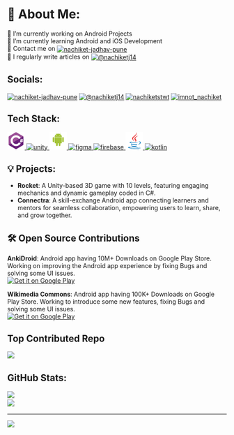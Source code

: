 # 💫 About Me:
🔭 I’m currently working on Android Projects<br>🌱 I’m currently learning Android and iOS Development<br>💬 Contact me on <a href="https://linkedin.com/in/nachiket-jadhav-pune" target="blank"><img align="center" src="https://raw.githubusercontent.com/rahuldkjain/github-profile-readme-generator/master/src/images/icons/Social/linked-in-alt.svg" alt="nachiket-jadhav-pune" height="15" width="20" /></a> <br>
📝 I regularly write articles on <a href="https://hashnode.com/@nachiketj14" target="blank"><img align="center" src="https://raw.githubusercontent.com/rahuldkjain/github-profile-readme-generator/master/src/images/icons/Social/hashnode.svg" alt="@nachiketj14" height="20" width="30" /></a>


## Socials:
<p align="left">
<a href="https://linkedin.com/in/nachiket-jadhav-pune" target="blank"><img align="center" src="https://raw.githubusercontent.com/rahuldkjain/github-profile-readme-generator/master/src/images/icons/Social/linked-in-alt.svg" alt="nachiket-jadhav-pune" height="30" width="40" /></a>
<a href="https://hashnode.com/@nachiketj14" target="blank"><img align="center" src="https://raw.githubusercontent.com/rahuldkjain/github-profile-readme-generator/master/src/images/icons/Social/hashnode.svg" alt="@nachiketj14" height="30" width="40" /></a>
<a href="https://twitter.com/nachiketstwt" target="blank"><img align="center" src="https://raw.githubusercontent.com/rahuldkjain/github-profile-readme-generator/master/src/images/icons/Social/twitter.svg" alt="nachiketstwt" height="30" width="40" /></a>
<a href="https://www.leetcode.com/imnot_nachiket" target="blank"><img align="center" src="https://raw.githubusercontent.com/rahuldkjain/github-profile-readme-generator/master/src/images/icons/Social/leet-code.svg" alt="imnot_nachiket" height="30" width="40" /></a>
</p>

## Tech Stack:
<p align="left"> <a href="https://www.w3schools.com/cs/" target="_blank" rel="noreferrer"> <img src="https://raw.githubusercontent.com/devicons/devicon/master/icons/csharp/csharp-original.svg" alt="csharp" width="40" height="40"/> </a> <a href="https://unity.com/" target="_blank" rel="noreferrer"> <img src="https://www.vectorlogo.zone/logos/unity3d/unity3d-icon.svg" alt="unity" width="40" height="40"/> </a> 
<a href="https://developer.android.com" target="_blank" rel="noreferrer"> <img src="https://raw.githubusercontent.com/devicons/devicon/master/icons/android/android-original-wordmark.svg" alt="android" width="40" height="40"/> </a> <a href="https://www.figma.com/" target="_blank" rel="noreferrer"> <img src="https://www.vectorlogo.zone/logos/figma/figma-icon.svg" alt="figma" width="40" height="40"/> </a> <a href="https://firebase.google.com/" target="_blank" rel="noreferrer"> <img src="https://www.vectorlogo.zone/logos/firebase/firebase-icon.svg" alt="firebase" width="40" height="40"/> </a> <a href="https://www.java.com" target="_blank" rel="noreferrer"> <img src="https://raw.githubusercontent.com/devicons/devicon/master/icons/java/java-original.svg" alt="java" width="40" height="40"/> </a> <a href="https://kotlinlang.org" target="_blank" rel="noreferrer"> <img src="https://www.vectorlogo.zone/logos/kotlinlang/kotlinlang-icon.svg" alt="kotlin" width="40" height="40"/> </a></p>

## 💡 Projects:
- **Rocket**: A Unity-based 3D game with 10 levels, featuring engaging mechanics and dynamic gameplay coded in C#.
- **Connectra**: A skill-exchange Android app connecting learners and mentors for seamless collaboration, empowering users to learn, share, and grow together.

## 🛠️ Open Source Contributions
**AnkiDroid**: Android app having 10M+ Downloads on Google Play Store. Working on improving the Android app experience by fixing Bugs and solving some UI issues.</br>
<a href="https://play.google.com/store/apps/details?id=com.ichi2.anki&utm_source=global_co&utm_medium=prtnr&utm_content=Mar2515&utm_campaign=PartBadge&pcampaignid=MKT-Other-global-all-co-prtnr-py-PartBadge-Mar2515-1">
    <img alt="Get it on Google Play" height="50"
        src="https://play.google.com/intl/en_us/badges/images/generic/en-play-badge.png" alt="Get it on Google Play" /></a>

**Wikimedia Commons**: Android app having 100K+ Downloads on Google Play Store. Working to introduce some new features, fixing Bugs and solving some UI issues.</br>
<a href="https://play.google.com/store/apps/details?id=fr.free.nrw.commons" target="_blank">
<img src="https://play.google.com/intl/en_us/badges/images/generic/en-play-badge.png" alt="Get it on Google Play" height="50"/></a>

        
## Top Contributed Repo
![](https://github-contributor-stats.vercel.app/api?username=QuantumPineapple68&limit=5&theme=dark&combine_all_yearly_contributions=true)

## GitHub Stats:
![](https://github-readme-stats.vercel.app/api?username=QuantumPineapple68&theme=dark&hide_border=false&include_all_commits=true&count_private=true)<br/>
![](https://github-readme-streak-stats.herokuapp.com/?user=QuantumPineapple68&theme=dark&hide_border=false)<br/>

---
[![](https://visitcount.itsvg.in/api?id=QuantumPineapple68&icon=4&color=0)](https://visitcount.itsvg.in)

<!-- Proudly created with GPRM ( https://gprm.itsvg.in ) -->
